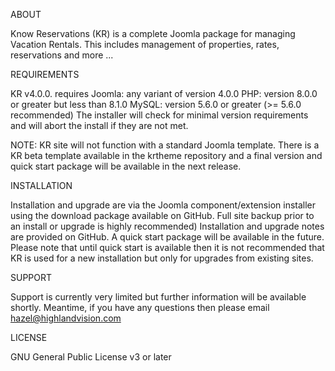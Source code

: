 ABOUT

Know Reservations (KR) is a complete Joomla package for managing Vacation Rentals. This includes management of properties, rates, reservations and more ...

REQUIREMENTS

KR v4.0.0. requires
Joomla: any variant of version 4.0.0
PHP: version 8.0.0 or greater but less than 8.1.0
MySQL: version 5.6.0 or greater (>= 5.6.0 recommended)
The installer will check for minimal version requirements and will abort the install if they are not met.

NOTE: KR site will not function with a standard Joomla template. There is a KR beta template available in the krtheme repository and a final version and quick start package will be available in the 
next release.   

INSTALLATION

Installation and upgrade are via the Joomla component/extension installer using the download package available on GitHub. Full site backup prior to an install or upgrade is highly recommended)
Installation and upgrade notes are provided on GitHub.
A quick start package will be available in the future. Please note that until quick start is available then it is not recommended that KR is used for a new installation but only for upgrades from existing sites. 

SUPPORT

Support is currently very limited but further information will be available shortly.  Meantime, if you have any questions then please email hazel@highlandvision.com

LICENSE

GNU General Public License v3 or later
